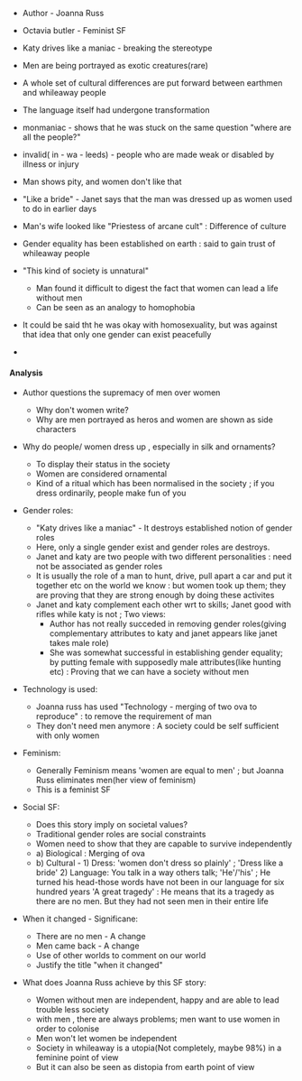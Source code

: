 - Author - Joanna Russ
- Octavia butler - Feminist SF
- Katy drives like a maniac - breaking the stereotype
- Men are being portrayed as exotic creatures(rare)
- A whole set of cultural differences are put forward between earthmen and whileaway people
- The language itself had undergone transformation
- monmaniac - shows that he was stuck on the same question "where are all the people?"
- invalid( in - wa - leeds) - people who are made weak or disabled by illness or injury
- Man shows pity, and women don't like that
- "Like a bride" - Janet says that the man was dressed up as women used to do in earlier days
- Man's wife looked like "Priestess of arcane cult" : Difference of culture
- Gender equality has been established on earth : said to gain trust of whileaway people
- "This kind of society is unnatural" 
	- Man found it difficult to digest the fact that women can lead a life without men
	- Can be seen as an analogy to homophobia

- It could be said tht he was okay with homosexuality, but was against that idea that only one gender can exist peacefully
- 

#### Analysis

- Author questions the supremacy of men over women
	- Why don't women write?
	- Why are men portrayed as heros and women are shown as side characters

- Why do people/ women dress up , especially in silk and ornaments?
	- To display their status in the society
	- Women are considered ornamental
	- Kind of a ritual which has been normalised in the society ; if you dress ordinarily, people make fun of you

- Gender roles: 
	- "Katy drives like a maniac" - It destroys established notion of gender roles
	- Here, only a single gender exist and gender roles are destroys.
	- Janet and katy are two people with two different personalities : need not be associated as gender roles
	- It is usually the role of a man to hunt, drive, pull apart a car and put it together etc on the world we know : but women took up them; they are proving that they are strong enough by doing these activites
	- Janet and katy complement each other wrt to skills; Janet good with rifles while katy is not ; Two views: 
		- Author has not really succeded in removing gender roles(giving complementary attributes to katy and janet appears like janet takes male role)
		- She was somewhat successful in establishing gender equality; by putting female with supposedly male attributes(like hunting etc) : Proving that we can have a society without men

- Technology is used:
	- Joanna russ has used "Technology - merging of two ova to reproduce" : to remove the requirement of man
	- They don't need men anymore : A society could be self sufficient with only women

- Feminism:
	- Generally Feminism means 'women are equal to men' ; but Joanna Russ eliminates men(her view of feminism)
	- This is a feminist SF

- Social SF: 
	- Does this story imply on societal values?
	- Traditional gender roles are social constraints
	- Women need to show that they are capable to survive independently
	- a) Biological : Merging of ova
	- b) Cultural -  1) Dress: 'women don't dress so plainly' ; 'Dress like a 
                                   bride'
						    2) Language: 
							    You talk in a way others talk; 'He'/'his' ; 
						        He turned his head-those words have not been in our language for six hundred years
						        'A great tragedy' : He means that its a tragedy as there are no men. But they had not seen men in their entire life

- When it changed - Significane: 
	- There are no men - A change
	- Men came back - A change
	- Use of other worlds to comment on our world
	- Justify the title "when it changed"

- What does Joanna Russ achieve by this SF story:
	- Women without men are independent, happy and are able to lead trouble less society
	- with men , there are always problems; men want to use women in order to colonise 
	- Men won't let women be independent
	- Society in whileaway is a utopia(Not completely, maybe 98%) in a feminine point of view
	- But it can also be seen as distopia from earth point of view

